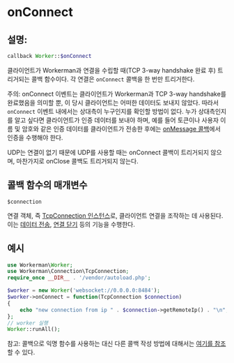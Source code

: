 # onConnect
## 설명:
```php
callback Worker::$onConnect
```

클라이언트가 Workerman과 연결을 수립할 때(TCP 3-way handshake 완료 후) 트리거되는 콜백 함수이다. 각 연결은 `onConnect` 콜백을 한 번만 트리거한다.

주의: onConnect 이벤트는 클라이언트가 Workerman과 TCP 3-way handshake를 완료했음을 의미할 뿐, 이 당시 클라이언트는 어떠한 데이터도 보내지 않았다. 따라서 `onConnect` 이벤트 내에서는 상대측이 누구인지를 확인할 방법이 없다. 누가 상대측인지를 알고 싶다면 클라이언트가 인증 데이터를 보내야 하며, 예를 들어 토큰이나 사용자 이름 및 암호와 같은 인증 데이터를 클라이언트가 전송한 후에는 [onMessage 콜백](on-message.md)에서 인증을 수행해야 한다.

UDP는 연결이 없기 때문에 UDP를 사용할 때는 onConnect 콜백이 트리거되지 않으며, 마찬가지로 onClose 콜백도 트리거되지 않는다.

## 콜백 함수의 매개변수
``` $connection ```

연결 객체, 즉 [TcpConnection 인스턴스](../tcp-connection.md)로, 클라이언트 연결을 조작하는 데 사용된다. 이는 [데이터 전송](../tcp-connection/send.md), [연결 닫기](../tcp-connection/close.md) 등의 기능을 수행한다.

## 예시
```php
use Workerman\Worker;
use Workerman\Connection\TcpConnection;
require_once __DIR__ . '/vendor/autoload.php';

$worker = new Worker('websocket://0.0.0.0:8484');
$worker->onConnect = function(TcpConnection $connection)
{
    echo "new connection from ip " . $connection->getRemoteIp() . "\n";
};
// worker 실행
Worker::runAll();
```

참고: 콜백으로 익명 함수를 사용하는 대신 다른 콜백 작성 방법에 대해서는 [여기를 참조](../faq/callback_methods.md)할 수 있다.

